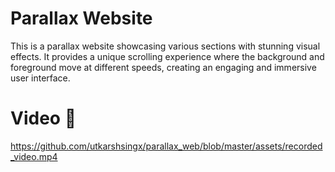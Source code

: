 # Parallax Website

This is a parallax website showcasing various sections with stunning visual effects. It provides a unique scrolling experience where the background and foreground move at different speeds, creating an engaging and immersive user interface.

# Video 🎥

https://github.com/utkarshsingx/parallax_web/blob/master/assets/recorded_video.mp4
